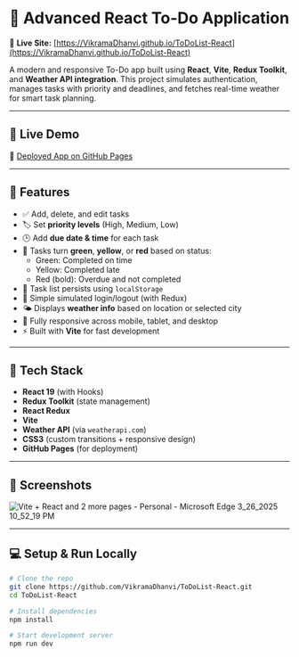 # 📝 Advanced React To-Do Application

🔗 **Live Site:** [https://VikramaDhanvi.github.io/ToDoList-React](https://VikramaDhanvi.github.io/ToDoList-React)

A modern and responsive To-Do app built using **React**, **Vite**, **Redux Toolkit**, and **Weather API integration**. This project simulates authentication, manages tasks with priority and deadlines, and fetches real-time weather for smart task planning.

---

## 🚀 Live Demo

🔗 [Deployed App on GitHub Pages](https://VikramaDhanvi.github.io/ToDoList-React)

---

## 📂 Features

- ✅ Add, delete, and edit tasks
- 🏷 Set **priority levels** (High, Medium, Low)
- 🕒 Add **due date & time** for each task
- 🎨 Tasks turn **green**, **yellow**, or **red** based on status:
  - Green: Completed on time
  - Yellow: Completed late
  - Red (bold): Overdue and not completed
- 🔁 Task list persists using `localStorage`
- 🔐 Simple simulated login/logout (with Redux)
- 🌤 Displays **weather info** based on location or selected city
- 📱 Fully responsive across mobile, tablet, and desktop
- ⚡ Built with **Vite** for fast development

---

## 🧱 Tech Stack

- **React 19** (with Hooks)
- **Redux Toolkit** (state management)
- **React Redux**
- **Vite**
- **Weather API** (via `weatherapi.com`)
- **CSS3** (custom transitions + responsive design)
- **GitHub Pages** (for deployment)

---

## 📸 Screenshots

![Vite + React and 2 more pages - Personal - Microsoft​ Edge 3_26_2025 10_52_19 PM](https://github.com/user-attachments/assets/b8487838-f4ba-4181-858c-4efdf272a207)

---

## 💻 Setup & Run Locally

```bash
# Clone the repo
git clone https://github.com/VikramaDhanvi/ToDoList-React.git
cd ToDoList-React

# Install dependencies
npm install

# Start development server
npm run dev

